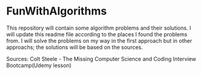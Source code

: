 # FunWithAlgorithms
This repository will contain some algorithm problems and their solutions. I will update this readme file according to the places I found the problems from. I will solve the problems on my way in the first approach but in other approachs; the solutions will be based on the sources. 


Sources: 
Colt Steele - The Missing Computer Science and Coding Interview Bootcamp(Udemy lesson)


